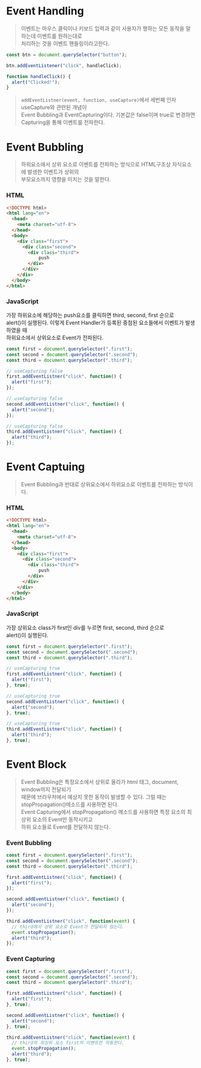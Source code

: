 # Event Handling
> 이벤트는 마우스 클릭이나 키보드 입력과 같이 사용자가 행하는 모든 동작을 말하는데 이벤트를 원하는대로  
> 처리하는 것을 이벤트 핸들링이라고한다.
```javascript
const btn = document.querySelector("button");

btn.addEventListener("click", handleClick);

function handleClick() {
  alert("Clicked!");
}
```
> `addEventListner(event, function, useCapture)`에서 세번째 인자 useCapture와 관련된 개념이  
> Event Bubbling과 EventCapturing이다. 기본값은 false이며 true로 변경하면 Capturing을 통해 이벤트를 전파한다.

# Event Bubbling
> 하위요소에서 상위 요소로 이벤트를 전파하는 방식으로 HTML구조상 자식요소에 발생한 이벤트가 상위의  
> 부모요소까지 영향을 미치는 것을 말한다.
### HTML
```html
<!DOCTYPE html>
<html lang="en">
  <head>
    <meta charset="utf-8">
  </head>
  <body>
    <div class="first">
      <div class="second">
        <div class="third">
            push
        </div>
      </div>
    </div>
  </body>
</html>
```

### JavaScript
가장 하위요소에 해당하는 push요소를 클릭하면 third, second, first 순으로  
alert()이 실행된다. 이렇게 Event Handler가 등록된 중첨된 요소들에서 이벤트가 발생하였을 때  
하위요소에서 상위요소로 Event가 전파된다.
```javascript
const first = document.querySelector(".first");
const second = document.querySelector(".second");
const third = document.querySelector(".third");

// useCapturing false
first.addEventListner("click", function() {
  alert("first");
});

// useCapturing false
second.addEventListner("click", function() {
  alert("second");
});

// useCapturing false
third.addEventListner("click", function() {
  alert("third");
});
```

# Event Captuing
> Event Bubbling과 반대로 상위요소에서 하위요소로 이벤트를 전파하는 방식이다.

### HTML
```html
<!DOCTYPE html>
<html lang="en">
  <head>
    <meta charset="utf-8">
  </head>
  <body>
    <div class="first">
      <div class="second">
        <div class="third">
            push
        </div>
      </div>
    </div>
  </body>
</html>
```

### JavaScript
가장 상위요소 class가 first인 div를 누르면 first, second, third 순으로  
alert()이 실행된다.
```javascript
const first = document.querySelector(".first");
const second = document.querySelector(".second");
const third = document.querySelector(".third");

// useCapturing true
first.addEventListner("click", function() {
  alert("first");
}, true);

// useCapturing true
second.addEventListner("click", function() {
  alert("second");
}, true);

// useCapturing true
third.addEventListner("click", function() {
  alert("third");
}, true);
```

# Event Block
> Event Bubbling은 특정요소에서 상위로 올라가 html 태그, document, window까지 전달되기  
> 때문에 브라우저에서 예상치 못한 동작이 발생할 수 있다. 그럴 때는 stopPropagation()메소드를 사용하면 된다.  
> Event Capturing에서 stopPropagation() 메소드를 사용하면 특정 요소의 최상위 요소의 Event만 동작시키고  
> 하위 요소들로 Event를 전달하지 않는다.

### Event Bubbling
```javascript
const first = document.querySelector(".first");
const second = document.querySelector(".second");
const third = document.querySelector(".third");

first.addEventListner("click", function() {
  alert("first");
});

second.addEventListner("click", function() {
  alert("second");
});

third.addEventListner("click", function(event) {
  // third에서 상위 요소로 Event가 전달되지 않는다.
  event.stopPropagation();
  alert("third");
});
```

### Event Capturing
```javascript
const first = document.querySelector(".first");
const second = document.querySelector(".second");
const third = document.querySelector(".third");

first.addEventListner("click", function() {
  alert("first");
}, true);

second.addEventListner("click", function() {
  alert("second");
}, true);

third.addEventListner("click", function(event) {
  // third의 최상위 요소 first의 이벤트만 작동한다.
  event.stopPropagation();
  alert("third");
}, true);
```
